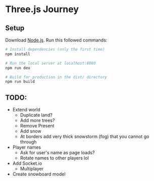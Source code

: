 # Three.js Journey

## Setup
Download [Node.js](https://nodejs.org/en/download/).
Run this followed commands:

``` bash
# Install dependencies (only the first time)
npm install

# Run the local server at localhost:8080
npm run dev

# Build for production in the dist/ directory
npm run build
```

## TODO:
- Extend world
    - Duplicate land?
    - Add more trees?
    - Remove Present
    - Add snow
    - At borders add very thick snowstorm (fog) that you cannot go through
- Player names
    - Ask for user's name as page loads?
    - Rotate names to other players lol
- Add Socket.io
    - Multiplayer
- Create snowboard model
